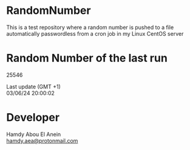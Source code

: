 # RandomNumber    
This is a test repository where a random number is pushed to a file automatically passwordless from a cron job in my Linux CentOS server    
# Random Number of the last run   
25546
      
Last update (GMT +1)    
03/06/24 20:00:02
# Developer    
Hamdy Abou El Anein   
hamdy.aea@protonmail.com
